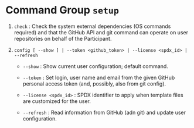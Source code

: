 # Command Group `setup`

  1. `check` : Check the system external dependencies (OS commands required)
     and that the GitHub API and git command can operate on user repositories
     on behalf of the Participant.


  2. `config [ --show ] | --token <github_token> | --license <spdx_id> | --refresh`

     * `--show` : Show current user configuration; default command.

     * `--token` : Set login, user name and email from the given GitHub
     personal access token (and, possibly, also from git config).

     * `--license <spdx_id>` : SPDX identifier to apply when template files
       are customized for the user.

     * `--refresh` : Read information from GitHub (adn git) and update user
     configuration.
